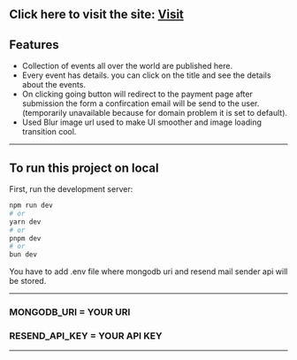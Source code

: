 ## Click here to visit the site: [Visit](https://eventry-next-js.vercel.app/)

## Features

- Collection of events all over the world are published here.
- Every event has details. you can click on the title and see the details about the events.
- On clicking going button will redirect to the payment page after submission the form a confircation email will be send to the user. (temporarily unavailable because for domain problem it is set to default).
- Used Blur image url used to make UI smoother and image loading transition cool.

---

## To run this project on local

First, run the development server:

```bash
npm run dev
# or
yarn dev
# or
pnpm dev
# or
bun dev
```

You have to add .env file where mongodb uri and resend mail sender api will be stored.

---

### MONGODB_URI = YOUR URI

### RESEND_API_KEY = YOUR API KEY

---

